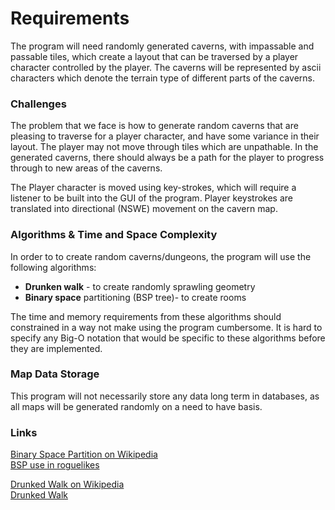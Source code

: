 # Requirements

The program will need randomly generated caverns, with impassable and passable tiles, which create a layout that can be traversed by a player character controlled by the player. The caverns will be represented by ascii characters which denote the terrain type of different parts of the caverns.  

### Challenges

The problem that we face is how to generate random caverns that are pleasing to traverse for a player character, and have some variance in their layout. The player may not move through tiles which are unpathable. In the generated caverns, there should always be a path for the player to progress through to new areas of the caverns.  
  
The Player character is moved using key-strokes, which will require a listener to be built into the GUI of the program. Player keystrokes are translated into directional (NSWE) movement on the cavern map.

### Algorithms & Time and Space Complexity

In order to to create random caverns/dungeons, the program will use the following algorithms:  
* **Drunken walk** - to create randomly sprawling geometry  
* **Binary space** partitioning (BSP tree)- to create rooms  


The time and memory requirements from these algorithms should constrained in a way not make using the program cumbersome. It is hard to specify any Big-O notation that would be specific to these algorithms before they are implemented.


### Map Data Storage

This program will not necessarily store any data long term in databases, as all maps will be generated randomly on a need to have basis.


### Links

[Binary Space Partition on Wikipedia](https://en.wikipedia.org/wiki/Binary_space_partitioning)  
[BSP use in roguelikes](http://www.roguebasin.com/index.php?title=Basic_BSP_Dungeon_generation)  

[Drunked Walk on Wikipedia](https://en.wikipedia.org/wiki/Random_walk)  
[Drunked Walk](http://www.roguebasin.com/index.php?title=Random_Walk_Cave_Generation)

